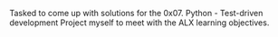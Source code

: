 Tasked to come up with solutions for the 0x07. Python - Test-driven development Project myself to meet with the ALX learning objectives.
